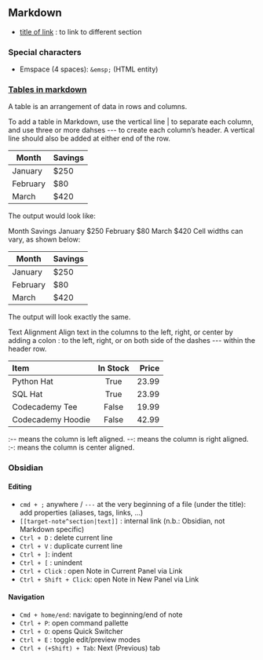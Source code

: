 ## Markdown
- [title of link](#name-of-section-of-link) : to link to different section

### Special characters
- Emspace (4 spaces): `&emsp;` (HTML entity)

### [Tables in markdown](https://www.codecademy.com/resources/docs/markdown/tables)
A table is an arrangement of data in rows and columns.

To add a table in Markdown, use the vertical line | to separate each column, and use three or more dahses --- to create each column’s header. A vertical line should also be added at either end of the row.

| Month    | Savings |
| -------- | ------- |
| January  | $250    |
| February | $80     |
| March    | $420    |

The output would look like:

Month	Savings
January	$250
February	$80
March	$420
Cell widths can vary, as shown below:

| Month | Savings |
| -------- | ------- |
| January | $250 |
| February | $80 |
| March | $420 |

The output will look exactly the same.


Text Alignment
Align text in the columns to the left, right, or center by adding a colon : to the left, right, or on both side of the dashes --- within the header row.

| Item              | In Stock | Price |
| :---------------- | :------: | ----: |
| Python Hat        |   True   | 23.99 |
| SQL Hat           |   True   | 23.99 |
| Codecademy Tee    |  False   | 19.99 |
| Codecademy Hoodie |  False   | 42.99 |

:-- means the column is left aligned.
--: means the column is right aligned.
:-: means the column is center aligned.


### Obsidian
#### Editing
- `cmd + ;` anywhere / `---` at the very beginning of a file (under the title): add properties (aliases, tags, links, ...)
- `[[target-note^section|text]]` : internal link (n.b.: Obsidian, not Markdown specific)
- `Ctrl + D` : delete current line
- `Ctrl + V` : duplicate current line
- `Ctrl + ]`: indent
- `Ctrl + [` : unindent
- `Ctrl + Click` : open Note in Current Panel via Link
- `Ctrl + Shift + Click`: open Note in New Panel via Link
#### Navigation
- `Cmd + home/end`: navigate to beginning/end of note
- `Ctrl + P`: open command pallette
- `Ctrl + O`: opens Quick Switcher
- `Ctrl + E` : toggle edit/preview modes
- `Ctrl + (+Shift) + Tab`: Next (Previous) tab